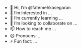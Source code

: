 - 👋 Hi, I’m @fatemehkasegaran
- 👀 I’m interested in ...
- 🌱 I’m currently learning ...
- 💞️ I’m looking to collaborate on ...
- 📫 How to reach me ...
- 😄 Pronouns: ...
- ⚡ Fun fact: ...

<!---
fatemehkasegaran/fatemehkasegaran is a ✨ special ✨ repository because its `README.md` (this file) appears on your GitHub profile.
You can click the Preview link to take a look at your changes.
--->
